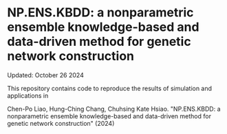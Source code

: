 # NP.ENS.KBDD: a nonparametric ensemble knowledge-based and data-driven method for genetic network construction

Updated: October 26 2024

This repository contains code to reproduce the results of simulation and applications in

Chen-Po Liao, Hung-Ching Chang, Chuhsing Kate Hsiao. "NP.ENS.KBDD: a nonparametric ensemble knowledge-based and data-driven method for genetic network construction" (2024)
